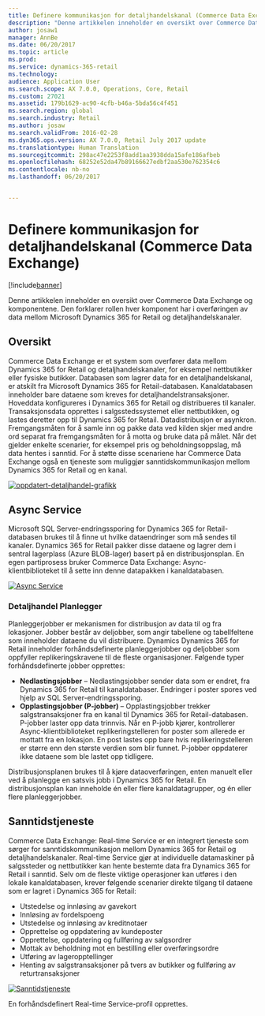 ```yaml
---
title: Definere kommunikasjon for detaljhandelskanal (Commerce Data Exchange)
description: "Denne artikkelen inneholder en oversikt over Commerce Data Exchange og komponentene. Den forklarer rollen hver komponent har i overføringen av data mellom Microsoft Dynamics 365 for Retail og detaljhandelskanaler."
author: josaw1
manager: AnnBe
ms.date: 06/20/2017
ms.topic: article
ms.prod: 
ms.service: dynamics-365-retail
ms.technology: 
audience: Application User
ms.search.scope: AX 7.0.0, Operations, Core, Retail
ms.custom: 27021
ms.assetid: 179b1629-ac90-4cfb-b46a-5bda56c4f451
ms.search.region: global
ms.search.industry: Retail
ms.author: josaw
ms.search.validFrom: 2016-02-28
ms.dyn365.ops.version: AX 7.0.0, Retail July 2017 update
ms.translationtype: Human Translation
ms.sourcegitcommit: 298ac47e2253f8add1aa3938dda15afe186afbeb
ms.openlocfilehash: 68252e52da47b89166627edbf2aa530e762354c6
ms.contentlocale: nb-no
ms.lasthandoff: 06/20/2017


---
```


# Definere kommunikasjon for detaljhandelskanal (Commerce Data Exchange)
<a id="define-retail-channel-communications-commerce-data-exchange" class="xliff"></a>

[!include[banner](../includes/banner.md)]


Denne artikkelen inneholder en oversikt over Commerce Data Exchange og komponentene. Den forklarer rollen hver komponent har i overføringen av data mellom Microsoft Dynamics 365 for Retail og detaljhandelskanaler.

Oversikt
<a id="overview" class="xliff"></a>
--------

Commerce Data Exchange er et system som overfører data mellom Dynamics 365 for Retail og detaljhandelskanaler, for eksempel nettbutikker eller fysiske butikker. Databasen som lagrer data for en detaljhandelskanal, er atskilt fra Microsoft Dynamics 365 for Retail-databasen. Kanaldatabasen inneholder bare dataene som kreves for detaljhandelstransaksjoner. Hoveddata konfigureres i Dynamics 365 for Retail og distribueres til kanaler. Transaksjonsdata opprettes i salgsstedssystemet eller nettbutikken, og lastes deretter opp til Dynamics 365 for Retail. Datadistribusjon er asynkron. Fremgangsmåten for å samle inn og pakke data ved kilden skjer med andre ord separat fra fremgangsmåten for å motta og bruke data på målet. Når det gjelder enkelte scenarier, for eksempel pris og beholdningsoppslag, må data hentes i sanntid. For å støtte disse scenariene har Commerce Data Exchange også en tjeneste som muliggjør sanntidskommunikasjon mellom Dynamics 365 for Retail og en kanal. 

[![oppdatert-detaljhandel-grafikk](./media/updated-retail-graphic.png)](./media/updated-retail-graphic.png)  

## Async Service
<a id="async-service" class="xliff"></a>
Microsoft SQL Server-endringssporing for Dynamics 365 for Retail-databasen brukes til å finne ut hvilke dataendringer som må sendes til kanaler. Dynamics 365 for Retail pakker disse dataene og lagrer dem i sentral lagerplass (Azure BLOB-lager) basert på en distribusjonsplan. En egen partiprosess bruker Commerce Data Exchange: Async-klientbiblioteket til å sette inn denne datapakken i kanaldatabasen. 

[![Async Service](./media/async-300x239.png)](./media/async.png)

### Detaljhandel Planlegger
<a id="retail-scheduler" class="xliff"></a>

Planleggerjobber er mekanismen for distribusjon av data til og fra lokasjoner. Jobber består av deljobber, som angir tabellene og tabellfeltene som inneholder dataene du vil distribuere. Dynamics Dynamics 365 for Retail inneholder forhåndsdefinerte planleggerjobber og deljobber som oppfyller replikeringskravene til de fleste organisasjoner. Følgende typer forhåndsdefinerte jobber opprettes:

-   **Nedlastingsjobber** – Nedlastingsjobber sender data som er endret, fra Dynamics 365 for Retail til kanaldatabaser. Endringer i poster spores ved hjelp av SQL Server-endringssporing.
-   **Opplastingsjobber (P-jobber)** – Opplastingsjobber trekker salgstransaksjoner fra en kanal til Dynamics 365 for Retail-databasen. P-jobber laster opp data trinnvis. Når en P-jobb kjører, kontrollerer Async-klientbiblioteket replikeringstelleren for poster som allerede er mottatt fra en lokasjon. En post lastes opp bare hvis replikeringstelleren er større enn den største verdien som blir funnet. P-jobber oppdaterer ikke dataene som ble lastet opp tidligere.

Distribusjonsplanen brukes til å kjøre dataoverføringen, enten manuelt eller ved å planlegge en satsvis jobb i Dynamics 365 for Retail. En distribusjonsplan kan inneholde én eller flere kanaldatagrupper, og én eller flere planleggerjobber.

## Sanntidstjeneste
<a id="realtime-service" class="xliff"></a>
Commerce Data Exchange: Real-time Service er en integrert tjeneste som sørger for sanntidskommunikasjon mellom Dynamics 365 for Retail og detaljhandelskanaler. Real-time Service gjør at individuelle datamaskiner på salgssteder og nettbutikker kan hente bestemte data fra Dynamics 365 for Retail i sanntid. Selv om de fleste viktige operasjoner kan utføres i den lokale kanaldatabasen, krever følgende scenarier direkte tilgang til dataene som er lagret i Dynamics 365 for Retail:

-   Utstedelse og innløsing av gavekort
-   Innløsing av fordelspoeng
-   Utstedelse og innløsing av kreditnotaer
-   Opprettelse og oppdatering av kundeposter
-   Opprettelse, oppdatering og fullføring av salgsordrer
-   Mottak av beholdning mot en bestilling eller overføringsordre
-   Utføring av lageropptellinger
-   Henting av salgstransaksjoner på tvers av butikker og fullføring av returtransaksjoner

[![Sanntidstjeneste](./media/rts.png)](./media/rts.png) 

En forhåndsdefinert Real-time Service-profil opprettes.




